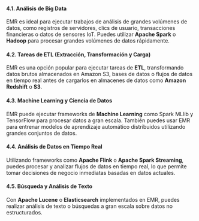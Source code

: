 #### 4.1. **Análisis de Big Data**

EMR es ideal para ejecutar trabajos de análisis de grandes volúmenes de datos, como registros de servidores, clics de usuario, transacciones financieras o datos de sensores IoT. Puedes utilizar **Apache Spark** o **Hadoop** para procesar grandes volúmenes de datos rápidamente.

#### 4.2. **Tareas de ETL (Extracción, Transformación y Carga)**

EMR es una opción popular para ejecutar tareas de **ETL**, transformando datos brutos almacenados en Amazon S3, bases de datos o flujos de datos en tiempo real antes de cargarlos en almacenes de datos como **Amazon Redshift** o **S3**.

#### 4.3. **Machine Learning y Ciencia de Datos**

EMR puede ejecutar frameworks de **Machine Learning** como Spark MLlib y TensorFlow para procesar datos a gran escala. También puedes usar EMR para entrenar modelos de aprendizaje automático distribuidos utilizando grandes conjuntos de datos.

#### 4.4. **Análisis de Datos en Tiempo Real**

Utilizando frameworks como **Apache Flink** o **Apache Spark Streaming**, puedes procesar y analizar flujos de datos en tiempo real, lo que permite tomar decisiones de negocio inmediatas basadas en datos actuales.

#### 4.5. **Búsqueda y Análisis de Texto**

Con **Apache Lucene** o **Elasticsearch** implementados en EMR, puedes realizar análisis de texto o búsquedas a gran escala sobre datos no estructurados.